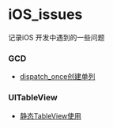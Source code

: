 # iOS_issues
记录iOS 开发中遇到的一些问题

### GCD

* [dispatch_once创建单列](./Demo/dispatch_onceDemo)

### UITableView
* [静态TableView使用](./Demo/StaticTableView/)

